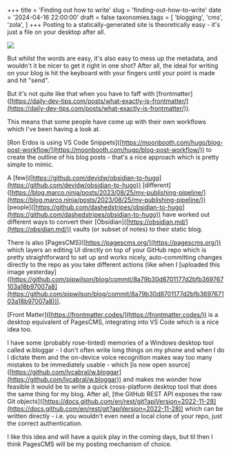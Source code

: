 +++
title = 'Finding out how to write'
slug = 'finding-out-how-to-write'
date = '2024-04-16 22:00:00'
draft = false
taxonomies.tags = [
	'blogging',
	'cms',
	'zola',
]
+++
Posting to a statically-generated site is theoretically easy - it's just a file on your desktop after all.

![](/images/2024/04/pens.jpg)

But whilst the words are easy, it's also easy to mess up the metadata, and wouldn't it be nicer to get it right in one shot? After all, the ideal for writing on your blog is hit the keyboard with your fingers until your point is made and hit "send".

But it's not quite like that when you have to faff with \[frontmatter\]([https://daily-dev-tips.com/posts/what-exactly-is-frontmatter/](https://daily-dev-tips.com/posts/what-exactly-is-frontmatter/)).

This means that some people have come up with their own workflows which I've been having a look at.

\[Ron Erdos is using VS Code Snippets\]([https://moonbooth.com/hugo/blog-post-workflow/](https://moonbooth.com/hugo/blog-post-workflow/)) to create the outline of his blog posts - that's a nice approach which is pretty simple to mimic.

A \[few\]([https://github.com/devidw/obsidian-to-hugo](https://github.com/devidw/obsidian-to-hugo)) \[different\]([https://blog.marco.ninja/posts/2023/08/25/my-publishing-pipeline/](https://blog.marco.ninja/posts/2023/08/25/my-publishing-pipeline/)) \[people\]([https://github.com/dashedstripes/obsidian-to-hugo](https://github.com/dashedstripes/obsidian-to-hugo)) have worked out different ways to convert their \[Obsidian\]([https://obsidian.md/](https://obsidian.md/)) vaults (or subset of notes) to their static blog.

There is also \[PagesCMS\]([https://pagescms.org/](https://pagescms.org/)) which layers an editing UI directly on top of your GitHub repo which is pretty straightforward to set up and works nicely, auto-committing changes directly to the repo as you take different actions (like when I \[uploaded this image yesterday\]([https://github.com/pipwilson/blog/commit/8a79b30d8701177d2bfb369767103a18b97007a8](https://github.com/pipwilson/blog/commit/8a79b30d8701177d2bfb369767103a18b97007a8))).

\[Front Matter\]([https://frontmatter.codes/](https://frontmatter.codes/)) is a desktop equivalent of PagesCMS, integrating into VS Code which is a nice idea too.

I have some (probably rose-tinted) memories of a Windows desktop tool called w.bloggar - I don't often write long things on my phone and when I do I dictate them and the on-device voice recognition makes way too many mistakes to be immediately usable - which \[is now open source\]([https://github.com/lvcabral/w.bloggar](https://github.com/lvcabral/w.bloggar)) and makes me wonder how feasible it would be to write a quick cross-platform desktop tool that does the same thing for my blog. After all, \[the GitHub REST API exposes the raw Git objects\]([https://docs.github.com/en/rest/git?apiVersion=2022-11-28](https://docs.github.com/en/rest/git?apiVersion=2022-11-28)) which can be written directly - i.e. you wouldn't even need a local clone of your repo, just the correct authentication.

I like this idea and will have a quick play in the coming days, but til then I think PagesCMS will be my posting mechanism of choice.
